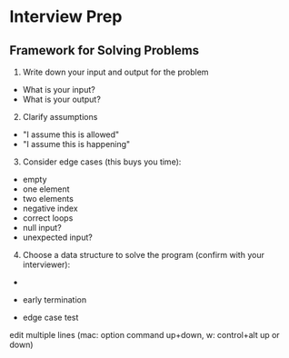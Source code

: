 # Interview Prep

## Framework for Solving Problems

1. Write down your input and output for the problem
  * What is your input?
  * What is your output?
2. Clarify assumptions
  * "I assume this is allowed"
  * "I assume this is happening"
3. Consider edge cases (this buys you time):
  * empty
  * one element
  * two elements
  * negative index
  * correct loops
  * null input?
  * unexpected input?
4. Choose a data structure to solve the program (confirm with your interviewer):
  *

* early termination
* edge case test

edit multiple lines (mac: option command up+down, w: control+alt up or down)

